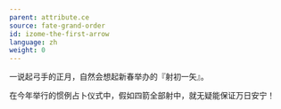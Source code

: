 ```yaml
---
parent: attribute.ce
source: fate-grand-order
id: izome-the-first-arrow
language: zh
weight: 0
---
```


一说起弓手的正月，自然会想起新春举办的『射初一矢』。

在今年举行的惯例占卜仪式中，假如四箭全部射中，就无疑能保证万日安宁！
